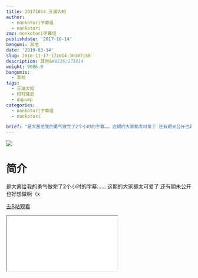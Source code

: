 ```yaml
---
title: 20171014 三浦大知
author:
  - nonkotori字幕组
  - nonkotori
zmz: nonkotori字幕组
publishdate: '2017-10-14'
bangumi: 其他
date: '2019-03-14'
slug: 2018-11-17-171014-36107158
description: 其他&#8226;171014
weight: 9686.0
bangumis:
  - 其他
tags:
  - 三浦大知
  - 冈村隆史
  - dapump
categories:
  - nonkotori字幕组
  - nonkotori

brief: "是大酱给我的勇气做完了2个小时的字幕…… 这期的大家都太可爱了 还有期未公开也好想做啊（x"
---
```

![](https://i.imgur.com/zvFZ2Bt.jpg)
# 简介  
是大酱给我的勇气做完了2个小时的字幕……
这期的大家都太可爱了
还有期未公开也好想做啊（x  

[去B站观看](https://www.bilibili.com/video/av36107158/)
<div class ="resp-container"><iframe class="testiframe" src="//player.bilibili.com/player.html?aid=36107158"", scrolling="no", allowfullscreen="true" > </iframe></div> 
